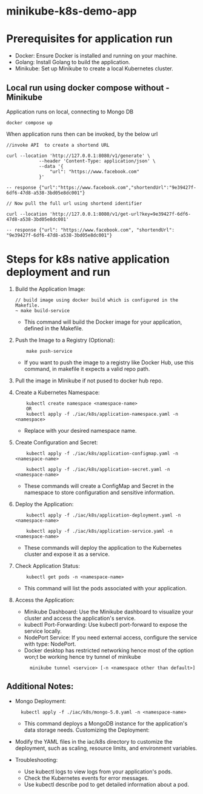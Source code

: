 # minikube-k8s-demo-app

# Prerequisites for application run

* Docker: Ensure Docker is installed and running on your machine.
* Golang: Install Golang to build the application.
* Minikube: Set up Minikube to create a local Kubernetes cluster.

## Local run using docker compose without - **Minikube**
Application runs on local, connecting to Mongo DB
```
docker compose up
```

When application runs then can be invoked, by the below url

```  
//invoke API  to create a shortend URL

curl --location 'http://127.0.0.1:8080/v1/generate' \
            --header 'Content-Type: application/json' \
            --data '{
                "url": "https://www.facebook.com"
            }'
        
-- response {"url":"https://www.facebook.com","shortendUrl":"9e39427f-6df6-47d8-a538-3bd05e8dc001"}

// Now pull the full url using shortend identifier
    
curl --location 'http://127.0.0.1:8080/v1/get-url?key=9e39427f-6df6-47d8-a538-3bd05e8dc001'
    
-- response {"url": "https://www.facebook.com", "shortendUrl": "9e39427f-6df6-47d8-a538-3bd05e8dc001"}

```

# Steps for k8s native application deployment and run

1. Build the Application Image:
    ```
    // build image using docker build which is configured in the Makefile.
    ~ make build-service
    ```
    * This command will build the Docker image for your application, defined in the Makefile.

2. Push the Image to a Registry (Optional):
    ```
        make push-service
    ```
    * If you want to push the image to a registry like Docker Hub, use this command, in makefile it expects a valid repo path.

3. Pull the image in Minikube if not pused to docker hub repo.

3. Create a Kubernetes Namespace:
    ```
        kubectl create namespace <namespace-name>
        OR 
        kubectl apply -f ./iac/k8s/application-namespace.yaml -n <namespace>
    ```
    * Replace <namespace-name> with your desired namespace name.

4. Create Configuration and Secret:
    ```
        kubectl apply -f ./iac/k8s/application-configmap.yaml -n <namespace-name>
        
        kubectl apply -f ./iac/k8s/application-secret.yaml -n <namespace-name> 
    ```
    * These commands will create a ConfigMap and Secret in the namespace to store configuration and sensitive information.
5. Deploy the Application:
    ```
        kubectl apply -f ./iac/k8s/application-deployment.yaml -n <namespace-name>
        
        kubectl apply -f ./iac/k8s/application-service.yaml -n <namespace-name>
    ```

    * These commands will deploy the application to the Kubernetes cluster and expose it as a service.

6. Check Application Status:
    ```
        kubectl get pods -n <namespace-name>
    ```
    * This command will list the pods associated with your application.

7. Access the Application:

    * Minikube Dashboard: Use the Minikube dashboard to visualize your cluster and access the application's service.
    * kubectl Port-Forwarding: Use kubectl port-forward to expose the service locally.
    * NodePort Service: If you need external access, configure the service with type: NodePort.
    * Docker desktop has restricted networking hence most of the option won;t be working hence try tunnel of minikube 
      ```
        minikube tunnel <service> [-n <namespace other than default>]
      ```

## Additional Notes:

* Mongo Deployment:
  ```
    kubectl apply -f ./iac/k8s/mongo-5.0.yaml -n <namespace-name>
  ```
    * This command deploys a MongoDB instance for the application's data storage needs.
Customizing the Deployment:

* Modify the YAML files in the iac/k8s directory to customize the deployment, such as scaling, resource limits, and environment variables.

* Troubleshooting:

    * Use kubectl logs to view logs from your application's pods.
    * Check the Kubernetes events for error messages.
    * Use kubectl describe pod to get detailed information about a pod.
